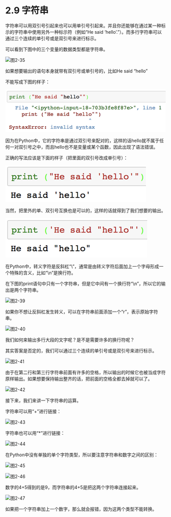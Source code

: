# 2.9 字符串

字符串可以用双引号引起来也可以用单引号引起来。并且你还能够在通过某一种标示的字符串中使用另外一种标示符（例如“He said ‘hello’.”）。而多行字符串可以通过三个连续的单引号或是双引号来进行标示。

可以看到下图中的三个变量的数据类型都是字符串。

![&#x56FE;2-35](blob:https://minghuiwu.gitbook.io/a0337b73-d9b2-44a7-8a28-c9ff9279befe)

如果想要输出的语句本身就带有双引号或单引号的，比如He said “hello”

不能写成下图的样子：

![&#x56FE;2-36](../../.gitbook/assets/image%20%28105%29.png)

因为在Python中，它的字符串是通过双引号来配对的，这样的话hello就不属于任何一对双引号之中，而且hello也不是变量或某个函数，因此出现了语法错误。

正确的写法应该是下面的样子（把里面的双引号改成单引号）：

![&#x56FE;2-37](../../.gitbook/assets/image%20%28135%29.png)

当然，把里外的单、双引号互换也是可以的，这样的话就得到了我们想要的输出。

![&#x56FE;2-38](../../.gitbook/assets/image%20%28118%29.png)



在Python中，转义字符是反斜杠“\”，通常是由转义字符后面加上一个字母形成一个特殊的含义，比如“\n”是换行符。

在下图的print语句中只有一个字符串，但是它中间有一个换行符“\n”，所以它的输出是两个字符串。

![&#x56FE;2-39](blob:https://minghuiwu.gitbook.io/d663be11-af0a-40ea-924c-c2ffc7f29889)

如果你不想让反斜杠发生转义，可以在字符串前面添加一个“r”，表示原始字符串。

![&#x56FE;2-40](blob:https://minghuiwu.gitbook.io/e58ab7fc-f750-40c8-a176-e3d33e14933b)



我们如何来输出多行大段的文字呢？是不是需要许多的换行符呢？

其实答案是否定的，我们可以通过三个连续的单引号或是双引号来进行标示。

![&#x56FE;2-41](blob:https://minghuiwu.gitbook.io/7973db6b-a2aa-47c5-8ccf-d2184a7913d5)

由于在第二行和第三行字符串前面有许多的空格，所以输出的时候它也被当成字符原样输出。如果想要保持输出整齐的话，把前面的空格全都去掉就可以了。

![&#x56FE;2-42](blob:https://minghuiwu.gitbook.io/02fefff9-c704-4607-a042-3553be06de65)



接下来，我们来讲一下字符串的运算。

字符串可以用“+”进行链接：

![&#x56FE;2-43](blob:https://minghuiwu.gitbook.io/26055f80-9993-4730-92ae-f545a4f6a855)

字符串也可以用“\*”进行链接：

![&#x56FE;2-44](blob:https://minghuiwu.gitbook.io/2a0eb035-0fbb-4dca-8f8c-b541e9bccce0)

在Python中没有单独的单个字符类型，所以要注意字符串和数字之间的区别：

![&#x56FE;2-45](blob:https://minghuiwu.gitbook.io/eac6f907-a975-4d67-b2f9-36b062945006)

![&#x56FE;2-46](blob:https://minghuiwu.gitbook.io/1d228943-7018-417e-9ef1-c5a373b2c358)

数字的4+5得到的是9，而字符串的4+5是把这两个字符串连接起来。

![&#x56FE;2-47](blob:https://minghuiwu.gitbook.io/bef56e74-d369-434f-86ff-8c2733b6dddd)

如果把一个字符串加上一个数字，那么就会报错，因为这两个类型不能转换。

